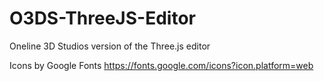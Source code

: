 # O3DS-ThreeJS-Editor
Oneline 3D Studios version of the Three.js editor 

Icons by Google Fonts https://fonts.google.com/icons?icon.platform=web
